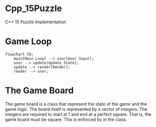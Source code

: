 # Cpp_15Puzzle
C++ 15 Puzzle  Implementation

# Game Loop

```mermaid
flowchart TD;
    main[Main Loop] --> user[User Input];
    user --> update[Update State];
    update --> render[Render];
    render --> user;
``` 

# The Game Board
The game board is a class that represent the state of the game and the game logic.
The board itself is represented by a vector of integers. The integers are 
required to start at 1 and end at a perfect square. That is, the game board
must be square. This is enforced by in the class.
